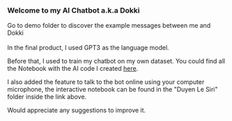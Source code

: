 ### Welcome to my AI Chatbot a.k.a Dokki


Go to demo folder to discover the example messages between me and Dokki<br /><br />
In the final product, I used GPT3 as the language model.

Before that, I used to train my chatbot on my own dataset. You could find all the Notebook with the AI code I created [here](https://drive.google.com/drive/folders/1Kb-SrijQ5Y63hdDVTA5-oSqCwEguPY33?usp=sharing).<br />

I also added the feature to talk to the bot online using your computer microphone, the interactive notebook can be found in the "Duyen Le Siri" folder inside the link above.

Would appreciate any suggestions to improve it.<br />
